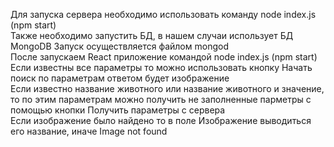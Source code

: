 Для запуска сервера необходимо использовать команду node index.js (npm start) <br/>
Также необходимо запустить БД, в нашем случаи использует БД MongoDB Запуск осуществляется файлом mongod <br/>
После запускаем React приложение командой node index.js (npm start) <br/>
Если известны все параметры то можно использовать кнопку Начать поиск по параметрам ответом будет изображение <br/>
Если известно название животного или название животного и значение, то по этим параметрам можно получить не заполненные парметры с помощью кнопки  Получить параметры с сервера <br/>
Если изображение было найдено то в поле Изображение выводиться его название, иначе Image not found
